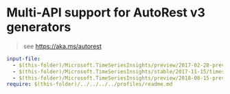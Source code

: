 # Multi-API support for AutoRest v3 generators

> see https://aka.ms/autorest

``` yaml $(enable-multi-api)
input-file:
  - $(this-folder)/Microsoft.TimeSeriesInsights/preview/2017-02-28-preview/timeseriesinsights.json
  - $(this-folder)/Microsoft.TimeSeriesInsights/stable/2017-11-15/timeseriesinsights.json
  - $(this-folder)/Microsoft.TimeSeriesInsights/preview/2018-08-15-preview/timeseriesinsights.json
require: $(this-folder)/../../../../profiles/readme.md
```
